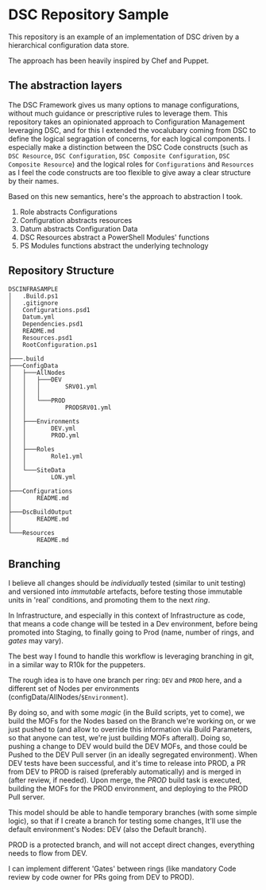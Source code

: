 # DSC Repository Sample

This repository is an example of an implementation of DSC driven by a hierarchical configuration data store.

The approach has been heavily inspired by Chef and Puppet.

## The abstraction layers

The DSC Framework gives us many options to manage configurations, without much guidance or prescriptive rules to leverage them.
This repository takes an opinionated approach to Configuration Management leveraging DSC, and for this I extended the vocalubary coming from DSC to define the logical segragation of concerns, for each logical components.
I especially make a distinction between the DSC Code constructs (such as `DSC Resource`, `DSC Configuration`, `DSC Composite Configuration`, `DSC Composite Resource`) and the logical roles for `Configurations` and `Resources` as I feel the code constructs are too flexible to give away a clear structure by their names.

Based on this new semantics, here's the approach to abstraction I took.

1. Role abstracts Configurations
2. Configuration abstracts resources
3. Datum abstracts Configuration Data
4. DSC Resources abstract a PowerShell Modules' functions
5. PS Modules functions abstract the underlying technology


## Repository Structure

```
DSCINFRASAMPLE
│   .Build.ps1
│   .gitignore
│   Configurations.psd1
│   Datum.yml
│   Dependencies.psd1
│   README.md
│   Resources.psd1
│   RootConfiguration.ps1
│
├───.build
├───ConfigData
│   ├───AllNodes
│   │   ├───DEV
│   │   │       SRV01.yml
│   │   │
│   │   └───PROD
│   │           PRODSRV01.yml
│   │
│   ├───Environments
│   │       DEV.yml
│   │       PROD.yml
│   │
│   ├───Roles
│   │       Role1.yml
│   │
│   └───SiteData
│           LON.yml
│
├───Configurations
│       README.md
│
├───DscBuildOutput
│       README.md
│
└───Resources
        README.md
```

## Branching

I believe all changes should be _individually_ tested (similar to unit testing) and versioned into _immutable_ artefacts, before testing those immutable units in 'real' conditions, and promoting them to the next _ring_.

In Infrastructure, and especially in this context of Infrastructure as code, that means a code change will be tested in a Dev environment, before being promoted into Staging, to finally going to Prod (name, number of rings, and _gates_ may vary).

The best way I found to handle this workflow is leveraging branching in git, in a similar way to R10k for the puppeters.

The rough idea is to have one branch per ring: `DEV` and `PROD` here, and a different set of Nodes per environments (configData/AllNodes/`$Environment`).

By doing so, and with some _magic_ (in the Build scripts, yet to come), we build the MOFs for the Nodes based on the Branch we're working on, or we just pushed to (and allow to override this information via Build Parameters, so that anyone can test, we're just building MOFs afterall). Doing so, pushing a change to DEV would build the DEV MOFs, and those could be Pushed to the DEV Pull server (in an ideally segregated environment). When DEV tests have been successful, and it's time to release into PROD, a PR from DEV to PROD is raised (preferably automatically) and is merged in (after review, if needed).
Upon merge, the _PROD_ build task is executed, building the MOFs for the PROD environment, and deploying to the PROD Pull server.

This model should be able to handle temporary branches (with some simple logic), so that if I create a branch for testing some changes, It'll use the default environment's Nodes: DEV (also the Default branch).

PROD is a protected branch, and will not accept direct changes, everything needs to flow from DEV.

I can implement different 'Gates' between rings (like mandatory Code review by code owner for PRs going from DEV to PROD).